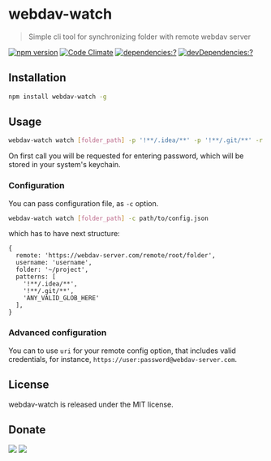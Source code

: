 # webdav-watch

> Simple cli tool for synchronizing folder with remote webdav server

[![npm version](https://badge.fury.io/js/webdav-watch.svg)](https://www.npmjs.com/package/webdav-watch)
[![Code Climate](https://codeclimate.com/github/zemd/webdav-watch/badges/gpa.svg)](https://codeclimate.com/github/zemd/webdav-watch)
[![dependencies:?](https://img.shields.io/david/zemd/webdav-watch.svg)](https://david-dm.org/zemd/webdav-watch)
[![devDependencies:?](https://img.shields.io/david/dev/zemd/webdav-watch.svg?style=flat)](https://david-dm.org/zemd/webdav-watch)

## Installation

```bash
npm install webdav-watch -g
```

## Usage

```bash
webdav-watch watch [folder_path] -p '!**/.idea/**' -p '!**/.git/**' -r https://webdav-server.com/remote/root/folder -u username
```

On first call you will be requested for entering password, which will be stored in your system's keychain.

### Configuration

You can pass configuration file, as `-c` option.

```bash
webdav-watch watch [folder_path] -c path/to/config.json
``` 

which has to have next structure: 

```
{
  remote: 'https://webdav-server.com/remote/root/folder',
  username: 'username',
  folder: '~/project',
  patterns: [
    '!**/.idea/**',
    '!**/.git/**',
    'ANY_VALID_GLOB_HERE'
  ],
}
```

### Advanced configuration

You can to use `uri` for your remote config option, that includes valid credentials, for instance, `https://user:password@webdav-server.com`.

## License

webdav-watch is released under the MIT license.

## Donate

[![](https://img.shields.io/badge/patreon-donate-yellow.svg)](https://www.patreon.com/red_rabbit)
[![](https://img.shields.io/badge/flattr-donate-yellow.svg)](https://flattr.com/profile/red_rabbit)

